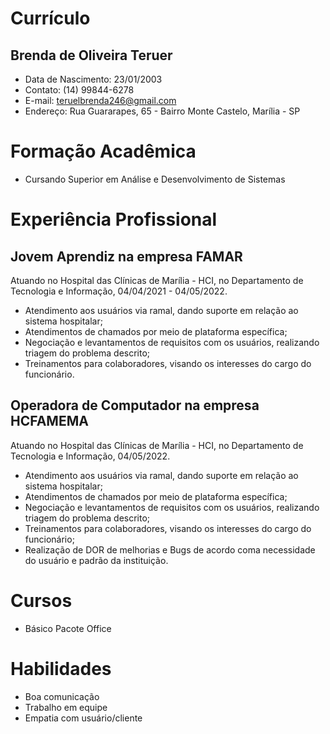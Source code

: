 # Currículo
## Brenda de Oliveira Teruer
* Data de Nascimento: 23/01/2003
* Contato: (14) 99844-6278
* E-mail: teruelbrenda246@gmail.com
* Endereço: Rua Guararapes, 65 - Bairro Monte Castelo, Marília - SP

# Formação Acadêmica
* Cursando Superior em Análise e Desenvolvimento de Sistemas

# Experiência Profissional
## Jovem Aprendiz na empresa FAMAR

Atuando no Hospital das Clínicas de Marília - HCI, no Departamento de Tecnologia e Informação, 04/04/2021 - 04/05/2022.

* Atendimento aos usuários via ramal, dando suporte em relação ao sistema hospitalar;
* Atendimentos de chamados por meio de plataforma específica;
* Negociação e levantamentos de requisitos com os usuários, realizando triagem do problema descrito;
* Treinamentos para colaboradores, visando os interesses do cargo do funcionário.

## Operadora de Computador na empresa HCFAMEMA
Atuando no Hospital das Clínicas de Marília - HCI, no Departamento de Tecnologia e Informação, 04/05/2022.
* Atendimento aos usuários via ramal, dando suporte em relação ao sistema hospitalar;
* Atendimentos de chamados por meio de plataforma específica;
* Negociação e levantamentos de requisitos com os usuários, realizando triagem do problema descrito;
* Treinamentos para colaboradores, visando os interesses do cargo do funcionário;
* Realização de DOR de melhorias e Bugs de acordo coma necessidade do usuário e padrão da instituição.

# Cursos
* Básico Pacote Office

# Habilidades
* Boa comunicação
* Trabalho em equipe
* Empatia com usuário/cliente




